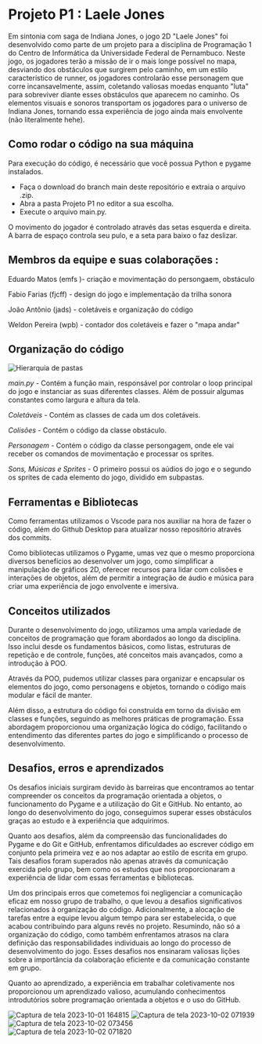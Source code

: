 # Projeto P1 : Laele Jones

Em sintonia com saga de Indiana Jones, o jogo 2D "Laele Jones" foi desenvolvido como parte de um projeto para a disciplina de Programação 1 do Centro de Informática da Universidade Federal de Pernambuco. Neste jogo, os jogadores terão a missão de ir o mais longe possível no mapa, desviando dos obstáculos que surgirem pelo caminho, em um estilo característico de runner, os jogadores controlarão esse personagem que corre incansavelmente, assim, coletando valiosas moedas enquanto "luta" para sobreviver diante esses obstáculos que aparecem no caminho. Os elementos visuais e sonoros transportam os jogadores para o universo de Indiana Jones, tornando essa experiência de jogo ainda mais envolvente (não literalmente hehe).


## Como rodar o código na sua máquina

Para execução do código, é necessário que você possua Python e pygame instalados.
- Faça o download do branch main deste repositório e extraia o arquivo .zip.
- Abra a pasta Projeto P1 no editor a sua escolha.
- Execute o arquivo main.py.

O movimento do jogador é controlado através das setas esquerda e direita. A barra de espaço controla seu pulo, e a seta para baixo o faz deslizar.


## Membros da equipe e suas colaborações :

Eduardo Matos (emfs )- criação e movimentação do persongaem, obstáculo

Fabio Farias (fjcff) - 
design do jogo e implementação da trilha sonora

João Antônio (jads) -  coletáveis e organização do código

Weldon Pereira (wpb) - contador dos coletáveis e fazer o "mapa andar"

## Organização do código

![Hierarquia de pastas](https://i.imgur.com/amS0ZUW.jpeg)

*main.py* - Contém  a função main, responsável por controlar o loop principal do jogo e instanciar as suas diferentes classes. Além de possuir algumas constantes como largura e altura da tela.

*Coletáveis* - Contém as classes de cada um dos coletáveis.

*Colisões* - Contém o código da classe obstáculo. 

*Personagem* - Contém o código da classe persongagem, onde ele vai receber os comandos de movimentação e processar os sprites.

*Sons, Músicas e Sprites* - O primeiro possui os aúdios do jogo e o segundo os sprites de cada elemento do jogo, dividido em subpastas.

## Ferramentas e  Bibliotecas

Como ferramentas utilizamos o Vscode para nos auxiliar na hora de fazer o código, além do Github Desktop para atualizar nosso repositório através dos commits.

Como bibliotecas utilizamos o Pygame, umas vez que o mesmo proporciona diversos benefícios ao desenvolver um jogo, como simplificar a manipulação de gráficos 2D, oferecer recursos para lidar com colisões e interações de objetos, além de permitir a integração de áudio e música para criar uma experiência de jogo envolvente e imersiva.

## Conceitos utilizados

Durante o desenvolvimento do jogo, utilizamos uma ampla variedade de conceitos de programação que foram abordados ao longo da disciplina. Isso inclui desde os fundamentos básicos, como listas, estruturas de repetição e de controle, funções, até conceitos mais avançados, como a introdução à POO.

Através da POO, pudemos utilizar classes para organizar e encapsular os elementos do jogo, como personagens e objetos, tornando o código mais modular e fácil de manter.

Além disso, a estrutura do código foi construída em torno da divisão em classes e funções, seguindo as melhores práticas de programação. Essa abordagem proporcionou uma organização lógica do código, facilitando o entendimento das diferentes partes do jogo e simplificando o processo de desenvolvimento.
  
## Desafios, erros e aprendizados

Os desafios iniciais surgiram devido às barreiras que encontramos ao tentar compreender os conceitos da programação orientada a objetos, o funcionamento do Pygame e a utilização do Git e GitHub. No entanto, ao longo do desenvolvimento do jogo, conseguimos superar esses obstáculos graças ao estudo e à experiência que adquirimos.

Quanto aos desafios, além da compreensão das funcionalidades do Pygame e do Git e GitHub, enfrentamos dificuldades ao escrever código em conjunto pela primeira vez e ao nos adaptar ao estilo de escrita em grupo. Tais desafios foram superados não apenas através da comunicação exercida pelo grupo, bem como os estudos que nos proporcionaram a experiência de lidar com essas ferramentas e bibliotecas.

Um dos principais erros que cometemos foi negligenciar a comunicação eficaz em nosso grupo de trabalho, o que levou a desafios significativos relacionados à organização do código. Adicionalmente, a alocação de tarefas entre a equipe levou algum tempo para ser estabelecida, o que acabou contribuindo para alguns revés no projeto. Resumindo, não só a organização do código, como também enfrentamos atrasos na clara definição das responsabilidades individuais ao longo do processo de desenvolvimento do jogo. Esses desafios nos ensinaram valiosas lições sobre a importância da colaboração eficiente e da comunicação constante em grupo.

Quanto ao aprendizado, a experiência em trabalhar coletivamente nos proporcionou um aprendizado valioso, acumulando conhecimentos introdutórios sobre programação orientada a objetos e o uso do GitHub.


![Captura de tela 2023-10-01 164815](https://github.com/joaoadsobral/Projeto-P1/assets/144624798/83d7e426-7240-4c43-9515-9dcbb674b8de)
![Captura de tela 2023-10-02 071939](https://github.com/joaoadsobral/Projeto-P1/assets/144624798/c55cfff2-e838-47ee-b894-e7faa63642b4)
![Captura de tela 2023-10-02 073456](https://github.com/joaoadsobral/Projeto-P1/assets/144624798/b7b2af88-ca69-45d4-9e01-b64facc475dc)
![Captura de tela 2023-10-02 071820](https://github.com/joaoadsobral/Projeto-P1/assets/144624798/2e2fc038-bb9f-48bf-b537-67651be7e0b8)









